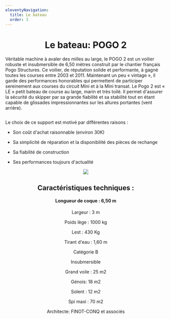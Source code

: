 ```yaml
---
eleventyNavigation:
  title: Le bateau
  order: 3
---
```

<h1 style="text-align: center">Le bateau: POGO 2</h1>

Véritable machine à avaler des milles au large, le POGO 2 est un voilier robuste et insubmersible de 6,50 mètres construit par le chantier français Pogo Structures. Ce voilier, de réputation solide et performante, à gagné toutes les courses entre 2003 et 2011. Maintenant un peu « vintage », il garde des performances honorables qui permettent de participer sereinement aux courses du circuit Mini et à la Mini transat. Le Pogo 2 est « LE » petit bateau de course au large, marin et très toilé. Il permet d'assurer la sécurité du skipper par sa grande fiabilité et sa stabilité tout en étant capable de glissades impressionnantes sur les allures portantes (vent arrière).

<p style="text-align: center"><img src="/images/pogo2_2.gif" alt=""></p>

Le choix de ce support est motivé par différentes raisons :

*   Son coût d'achat raisonnable (environ 30K)
    
*   Sa simplicité de réparation et la disponibilité des pièces de rechange
    
*   Sa fiabilité de construction
    
*   Ses performances toujours d'actualité
    

<p style="text-align: center"><img src="/images/pogo2_3.jpg"></p><h2 style="text-align: center">Caractéristiques techniques :</h2><h4 style="text-align: center">Longueur de coque : 6,50 m</h4><p style="text-align: center">Largeur : 3 m</p><p style="text-align: center">Poids lège : 1000 kg</p><p style="text-align: center">Lest : 430 Kg</p><p style="text-align: center">Tirant d'eau : 1,60 m</p><p style="text-align: center">Catégorie B</p><p style="text-align: center">Insubmersible</p><p style="text-align: center">Grand voile : 25 m2</p><p style="text-align: center">Génois: 18 m2</p><p style="text-align: center">Solent : 12 m2</p><p style="text-align: center">Spi maxi : 70 m2</p><p style="text-align: center">Architecte: FINOT-CONQ et associés</p>